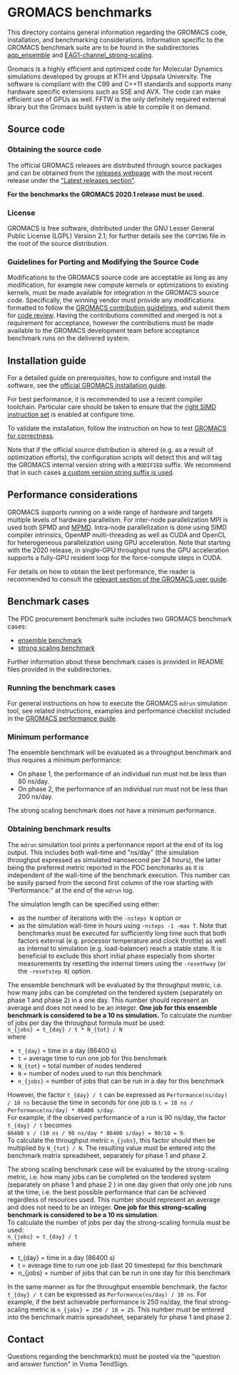 # GROMACS benchmarks

This directory contains general information regarding the GROMACS
code, installation, and benchmarking considerations.  Information
specific to the GROMACS benchmark suite are to be found in the
subdirectories [aqp_ensemble](./aqp_ensemble) and
[EAG1-channel_strong-scaling](./EAG1-channel_strong-scaling).

Gromacs is a highly efficient and optimized code for Molecular
Dynamics simulations developed by groups at KTH and Uppsala
University. The software is compliant with the C99 and C++11 standards
and supports many hardware specific extensions such as SSE and
AVX. The code can make efficient use of GPUs as well. FFTW is the only
definitely required external library but the Gromacs build system is
able to compile it on demand.

## Source code

### Obtaining the source code

The official GROMACS releases are distributed through source
packages and can be obtained from the [releases
webpage](http://manual.gromacs.org) with the most recent release under
the ["Latest releases
section"](http://manual.gromacs.org/#latest-releases).

**For the benchmarks the GROMACS 2020.1 release must be used.**

### License

GROMACS is free software, distributed under the GNU Lesser General
Public License (LGPL) Version 2.1; for further details see the
``COPYING`` file in the root of the source distribution.

### Guidelines for Porting and Modifying the Source Code

Modifications to the GROMACS source code are acceptable as long as any
modification, for example new compute kernels or optimizations to
existing kernels, must be made available for integration in the
GROMACS source code.  Specifically, the winning vendor must provide
any modifications formatted to follow the [GROMACS contribution
guidelines](http://manual.gromacs.org/documentation/current/dev-manual/contribute.html),
and submit them for [code
review](http://manual.gromacs.org/documentation/current/dev-manual/change-management.html).
Having the contributions committed and merged is not a requirement for
acceptance, however the contributions must be made available to the
GROMACS development team before acceptance benchmark runs on the
delivered system.

## Installation guide

For a detailed guide on prerequisites, how to configure and install
the software, see the [official GROMACS installation
guide](http://manual.gromacs.org/documentation/current/install-guide/index.html).

For best performance, it is recommended to use a recent compiler
toolchain. Particular care should be taken to ensure that the [right
SIMD instruction
set](http://manual.gromacs.org/documentation/current/install-guide/index.html#simd-support)
is enabled at configure time.

To validate the installation, follow the instruction on how to test
[GROMACS for
correctness](http://manual.gromacs.org/documentation/2020/install-guide/index.html#testing-gromacs-for-correctness).

Note that if the official source distribution is altered (e.g. as a
result of optimization efforts), the configuration scripts will detect
this and will tag the GROMACS internal version string with a
`MODIFIED` suffix. We recommend that in such cases [a custom version
string suffix is
used](http://manual.gromacs.org/documentation/2020/install-guide/index.html#validating-gromacs-for-source-code-modifications).

## Performance considerations

GROMACS supports running on a wide range of hardware and targets
multiple levels of hardware parallelism.  For inter-node
parallelization MPI is used both SPMD and
[MPMD](http://manual.gromacs.org/documentation/2020/user-guide/mdrun-performance.html#).
Intra-node parallelization is done using SIMD compiler intrinsics,
OpenMP multi-threading as well as CUDA and OpenCL for heterogeneous
parallelization using GPU acceleration. Note that starting with the
2020 release, in single-GPU throughput runs the GPU acceleration
supports a fully-GPU resident loop for the force-compute steps in
CUDA.

For details on how to obtain the best performance, the reader is
recommended to consult the [relevant section of the GROMACS user
guide](http://manual.gromacs.org/documentation/2020/user-guide/mdrun-performance.html#).

## Benchmark cases

The PDC procurement benchmark suite includes two GROMACS benchmark
cases:

- [ensemble benchmark](./aqp_ensemble)
- [strong scaling benchmark](./EAG1-channel_strong-scaling)

Further information about these benchmark cases is provided in README
files provided in the subdirectories.


### Running the benchmark cases

For general instructions on how to execute the GROMACS ``mdrun``
simulation tool, see related instructions, examples and performance
checklist included in the [GROMACS performance
guide](http://manual.gromacs.org/documentation/2020/user-guide/mdrun-performance.html#running-mdrun-within-a-single-node).

### Minimum performance

The ensemble benchmark will be evaluated as a throughput benchmark 
and thus requires a minimum performance:

- On phase 1, the performance of an individual run must not be 
  less than 80 ns/day.
- On phase 2, the performance of an individual run must not be 
  less than 200 ns/day.

The strong scaling benchmark does not have a minimum performance.

### Obtaining benchmark results

The ``mdrun`` simulation tool prints a performance report at the end
of its log output.  This includes both wall-time and "ns/day" (the
simulation throughput expressed as simulated nanosecond per 24 hours),
the latter being the preferred metric reported in the PDC benchmarks
as it is independent of the wall-time of the benchmark execution.
This number can be easily parsed from the second first column of the
row starting with "Performance:" at the end of the ``mdrun`` log.

The simulation length can be specified using either:
- as the number of iterations with the ``-nsteps N`` option or
- as the simulation wall-time in hours using ``-nsteps -1 -max T``.
Note that benchmarks must be executed for sufficiently long time
such that both factors external (e.g. processor temperature and clock
throttle) as well as internal to simulation (e.g. load-balancer) reach
a stable state.  It is beneficial to exclude this short initial phase
especially from shorter measurements by resetting the internal timers
using the `-resethway` (or the `-resetstep N`) option.

The ensemble benchmark will be evaluated by the throughput metric,
i.e. how many jobs can be completed on the tendered system (separately
on phase 1 and phase 2) in a one day. This number should represent an
average and does not need to be an integer.
**One job for this ensemble benchmark is considered to be a 10 ns simulation.**
To calculate the number of jobs per day the throughput formula 
must be used:  
`n_{jobs} = t_{day} / t * N_{tot} / N`  
where
- `t_{day}` = time in a day (86400 s)
- `t` = average time to run one job for this benchmark
- `N_{tot}` = total number of nodes tendered
- `N` = number of nodes used to run this benchmark
- `n_{jobs}` = number of jobs that can be run in a day for this benchmark 

However, the factor `t_{day} / t` can be expressed as 
`Performance(ns/day) / 10 ns` because the time in seconds for one job is 
`t = 10 ns / Performance(ns/day) * 86400 s/day`.  
For example, if the observed performance 
of a run is 90 ns/day, the factor `t_{day} / t` becomes  
`86400 s / (10 ns / 90 ns/day * 86400 s/day) = 90/10 = 9`.  
To calculate the throughput metric `n_{jobs}`, this factor should 
then be multiplied by `N_{tot} / N`. The resulting value must be 
entered into the benchmark matrix spreadsheet, separately for phase 
1 and phase 2.

The strong scaling benchmark case will be evaluated by the
strong-scaling metric, i.e. how many jobs can be completed on the
tendered system (separately on phase 1 and phase 2 ) in one day given
that only one job runs at the time, i.e. the best possible performance 
that can be achieved regardless of resources used. 
This number should represent an
average and does not need to be an integer.  **One job for this
strong-scaling benchmark is considered to be a 10 ns simulation**.  
To calculate the number of jobs per day the strong-scaling formula
must be used:  
`n_{jobs} = t_{day} / t`   
where 
- t_{day} = time in a day (86400 s)
- t = average time to run one job (last 20 timesteps) for this benchmark
- n_{jobs} = number of jobs that can be run in one day for this benchmark

In the same manner as for the throughput ensemble benchmark, the factor 
`t_{day} / t` can be expressed as `Performance(ns/day) / 10 ns`. For 
example, if the best achievable performance is 250 ns/day, the final 
strong-scaling metric is `n_{jobs} = 250 / 10 = 25`. This number must 
be entered into the benchmark matrix spreadsheet, separately for phase 1 
and phase 2.

## Contact

Questions regarding the benchmark(s) must be posted via the "question and answer function" in Visma TendSign.
